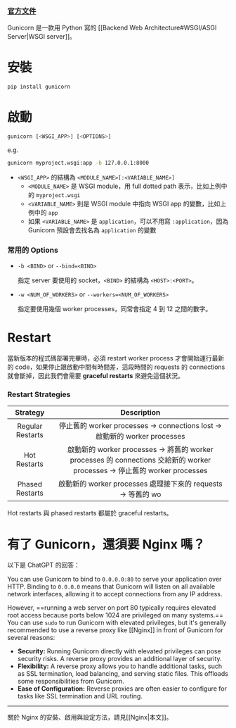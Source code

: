 ### [官方文件](https://docs.gunicorn.org/en/stable/index.html)

Gunicorn 是一款用 Python 寫的 [[Backend Web Architecture#WSGI/ASGI Server|WSGI server]]。

# 安裝

```bash
pip install gunicorn
```

# 啟動

```sh
gunicorn [<WSGI_APP>] [<OPTIONS>]
```

e.g.

```bash
gunicorn myproject.wsgi:app -b 127.0.0.1:8000
```

- `<WSGI_APP>` 的結構為 `<MODULE_NAME>[:<VARIABLE_NAME>]`
    - `<MODULE_NAME>` 是 WSGI module，用 full dotted path 表示，比如上例中的 `myproject.wsgi`
    - `<VARIABLE_NAME>` 則是 WSGI module 中指向 WSGI app 的變數，比如上例中的 `app`
    - 如果 `<VARIABLE_NAME>` 是 `application`，可以不用寫 `:application`，因為 Gunicorn 預設會去找名為 `application` 的變數

### 常用的 Options

- `-b <BIND>` or `--bind=<BIND>`

    指定 server 要使用的 socket，`<BIND>` 的結構為 `<HOST>:<PORT>`。

- `-w <NUM_OF_WORKERS>` or `--workers=<NUM_OF_WORKERS>`

    指定要使用幾個 worker processes，同常會指定 4 到 12 之間的數字。

# Restart

當新版本的程式碼部署完畢時，必須 restart worker process 才會開始運行最新的 code，如果停止跟啟動中間有時間差，這段時間的 requests 的 connections 就會斷掉，因此我們會需要 **graceful restarts** 來避免這個狀況。

### Restart Strategies

|Strategy|Description|
|:-:|:-:|
|Regular Restarts|停止舊的 worker processes → connections lost → 啟動新的 worker processes|
|Hot Restarts|啟動新的 worker processes → 將舊的 worker processes 的 connections 交給新的 worker processes → 停止舊的 worker processes|
|Phased Restarts|啟動新的 worker processes 處理接下來的 requests → 等舊的 wo|rker processes 處理完所有既有的 requests → 停止舊的 worker processes

Hot restarts 與 phased restarts 都屬於 graceful restarts。

# 有了 Gunicorn，還須要 Nginx 嗎？

以下是 ChatGPT 的回答：

You can use Gunicorn to bind to `0.0.0.0:80` to serve your application over HTTP. Binding to `0.0.0.0` means that Gunicorn will listen on all available network interfaces, allowing it to accept connections from any IP address.

However, ==running a web server on port 80 typically requires elevated root access because ports below 1024 are privileged on many systems.== You can use `sudo` to run Gunicorn with elevated privileges, but it's generally recommended to use a reverse proxy like [[Nginx]] in front of Gunicorn for several reasons:

- **Security:** Running Gunicorn directly with elevated privileges can pose security risks. A reverse proxy provides an additional layer of security.
- **Flexibility:** A reverse proxy allows you to handle additional tasks, such as SSL termination, load balancing, and serving static files. This offloads some responsibilities from Gunicorn.
- **Ease of Configuration:** Reverse proxies are often easier to configure for tasks like SSL termination and URL routing.

---

關於 Nginx 的安裝、啟用與設定方法，請見[[Nginx|本文]]。
